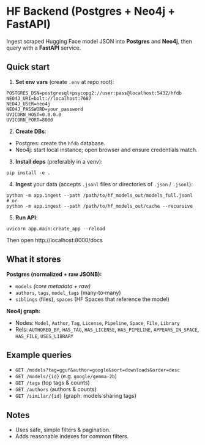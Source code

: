 # HF Backend (Postgres + Neo4j + FastAPI)

Ingest scraped Hugging Face model JSON into **Postgres** and **Neo4j**, then query with a **FastAPI** service.

## Quick start

1) **Set env vars** (create `.env` at repo root):

```
POSTGRES_DSN=postgresql+psycopg2://user:pass@localhost:5432/hfdb
NEO4J_URI=bolt://localhost:7687
NEO4J_USER=neo4j
NEO4J_PASSWORD=your_password
UVICORN_HOST=0.0.0.0
UVICORN_PORT=8000
```

2) **Create DBs**:
- Postgres: create the `hfdb` database.
- Neo4j: start local instance; open browser and ensure credentials match.

3) **Install deps** (preferably in a venv):
```
pip install -e .
```

4) **Ingest** your data (accepts `.jsonl` files or directories of `.json` / `.jsonl`):
```
python -m app.ingest --path /path/to/hf_models_out/models_full.jsonl
# or
python -m app.ingest --path /path/to/hf_models_out/cache --recursive
```

5) **Run API**:
```
uvicorn app.main:create_app --reload
```

Then open http://localhost:8000/docs

## What it stores

**Postgres (normalized + raw JSONB):**
- `models` *(core metadata + raw)*
- `authors`, `tags`, `model_tags` (many‑to‑many)
- `siblings` (files), `spaces` (HF Spaces that reference the model)

**Neo4j graph:**
- Nodes: `Model`, `Author`, `Tag`, `License`, `Pipeline`, `Space`, `File`, `Library`
- Rels: `AUTHORED_BY`, `HAS_TAG`, `HAS_LICENSE`, `HAS_PIPELINE`, `APPEARS_IN_SPACE`, `HAS_FILE`, `USES_LIBRARY`

## Example queries

- `GET /models?tag=gguf&author=google&sort=downloads&order=desc`
- `GET /models/{id}` (e.g. `google/gemma-2b`)
- `GET /tags` (top tags & counts)
- `GET /authors` (authors & counts)
- `GET /similar/{id}` (graph: models sharing tags)

## Notes
- Uses safe, simple filters & pagination.
- Adds reasonable indexes for common filters.
